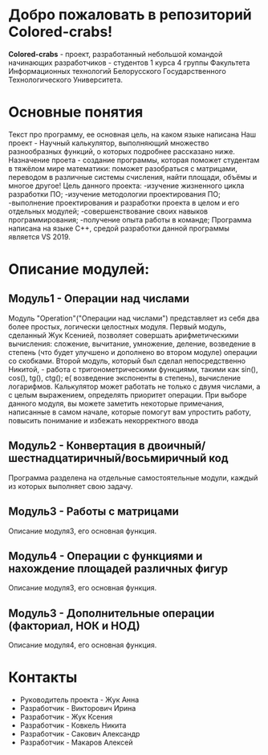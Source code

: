 # Добро пожаловать в репозиторий Colored-crabs!
**Colored-crabs** - проект, разработанный небольшой командой начинающих разработчиков - студентов 1 курса 4 группы Факультета Информационных технологий Белорусского Государственного Технологического Университета.

# Основные понятия
Текст про программу, ее основная цель, на каком языке написана
Наш проект - Научный калькулятор, выполняющий множество разнообразных функций, о которых подробнее рассказано ниже. Назначение проета - создание программы, которая поможет студентам в тяжёлом мире математики: поможет разобраться с матрицами, переводом в различные системы счисления, найти площади, объёмы и многое другое! 
Цель данного проекта:
-изучение жизненного цикла разработки ПО; 
-изучение методологии проектирования ПО;
-выполнение проектирования и разработки проекта в целом и его отдельных модулей;
-совершенствование своих навыков программирования;
-получение опыта работы в команде;
Программа написана на языке C++, средой разработки данной программы является VS 2019.

# Описание модулей:
## Модуль1 - Операции над числами
Модуль "Operation"("Операции над числами") представляет из себя два более простых, логически целостных модуля. Первый модуль, сделанный Жук Ксенией, позволяет совершать арифметическими вычисления: сложение, вычитание, умножение, деление, возведение в степень (что будет улучшено и дополнено во втором модуле) операции со скобками. Второй модуль, который был сделал непосредственно Никитой, - работа с тригонометрическими функциями, такими как sin(), cos(), tg(), ctg(); e( возведение экспоненты в степень), вычисление логарифмов. Калькулятор может работать не только с двумя числами, а с целым выражением, определять приоритет операции. При выборе данного модуля, вы можете заметить некоторые примечания, написанные в самом начале, которые помогут вам упростить работу, повысить понимание и избежать некорректного ввода

## Модуль2 -  Конвертация в двоичный/шестнадцатиричный/восьмиричный код
Программа разделена на отдельные самостоятельные модули, каждый из которых выполняет свою задачу. 

## Модуль3 - Работы с матрицами
Описание модуля3, его основная функция.

## Модуль4 - Операции с функциями и нахождение площадей различных фигур
Описание модуля3, его основная функция.

## Модуль3 - Дополнительные операции (факториал, НОК и НОД)
Описание модуля4, его основная функция.
# Контакты
* Руководитель проекта - Жук Анна
* Разработчик - Викторович Ирина
* Разработчик - Жук Ксения
* Разработчик - Ковкель Никита
* Разработчик - Сакович Александр
* Разработчик - Макаров Алексей
